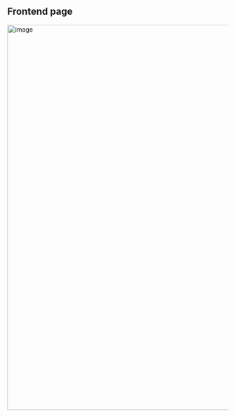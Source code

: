 ## Frontend page 
<img width="1918" height="875" alt="image" src="https://github.com/user-attachments/assets/65b43bd3-c86e-4f3a-9c2c-f61d53f20633" />
